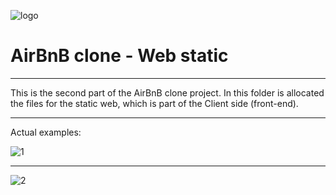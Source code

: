 ![logo](https://camo.githubusercontent.com/12b6cdd2850c27109481daf20a2bb55c925160b60a4ee08ee3c90bfc9224acdb/68747470733a2f2f692e6962622e636f2f664739376348512f48626e622e706e67)
# AirBnB clone - Web static
___

This is the second part of the AirBnB clone project. In this folder is allocated the files for the static web, which is part of the Client side (front-end).



___

Actual examples:

![1](https://i.ibb.co/wwfcDFM/hbnb.png)
___

![2](https://i.ibb.co/10ykFvK/hbnb2.png)

